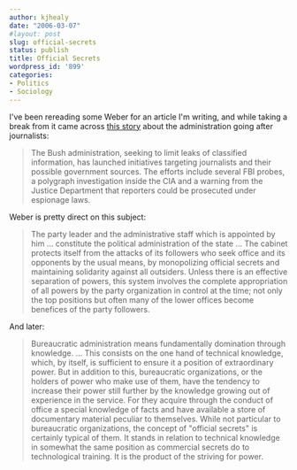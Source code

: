 ```yaml
---
author: kjhealy
date: "2006-03-07"
#layout: post
slug: official-secrets
status: publish
title: Official Secrets
wordpress_id: '899'
categories:
- Politics
- Sociology
---
```


I've been rereading some Weber for an article I'm writing, and while taking a break from it came across [this story](http://www.washingtonpost.com/wp-dyn/content/article/2006/03/04/AR2006030400867.html) about the administration going after journalists:

> The Bush administration, seeking to limit leaks of classified information, has launched initiatives targeting journalists and their possible government sources. The efforts include several FBI probes, a polygraph investigation inside the CIA and a warning from the Justice Department that reporters could be prosecuted under espionage laws.

Weber is pretty direct on this subject:

> The party leader and the administrative staff which is appointed by him … constitute the political administration of the state … The cabinet protects itself from the attacks of its followers who seek office and its opponents by the usual means, by monopolizing official secrets and maintaining solidarity against all outsiders. Unless there is an effective separation of powers, this system involves the complete appropriation of all powers by the party organization in control at the time; not only the top positions but often many of the lower offices become benefices of the party followers.

And later:

> Bureaucratic administration means fundamentally domination through knowledge. ... This consists on the one hand of technical knowledge, which, by itself, is sufficient to ensure it a position of extraordinary power. But in addition to this, bureaucratic organizations, or the holders of power who make use of them, have the tendency to increase their power still further by the knowledge growing out of experience in the service. For they acquire through the conduct of office a special knowledge of facts and have available a store of documentary material peculiar to themselves. While not particular to bureaucratic organizations, the concept of "official secrets" is certainly typical of them. It stands in relation to technical knowledge in somewhat the same position as commercial secrets do to technological training. It is the product of the striving for power.
